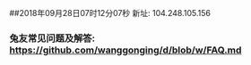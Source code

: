 ##2018年09月28日07时12分07秒 新址: 104.248.105.156
### 兔友常见问题及解答: https://github.com/wanggonging/d/blob/w/FAQ.md
